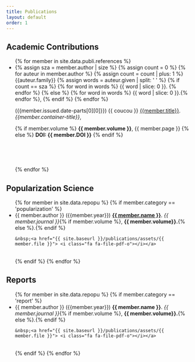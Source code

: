 ```yaml
---
title: Publications
layout: default
order: 1
---
```


## Academic Contributions

<ul>
{% for member in site.data.publi.references %}
  <li>
  {% assign sza = member.author | size  %}
  {% assign count = 0 %}
  {% for auteur in member.author %}
    {% assign count = count | plus: 1 %}
    {{auteur.family}}
    {% assign words = auteur.given | split: ' ' %}
    {% if count == sza %}
      {% for word in words %} {{ word | slice: 0 }}. {% endfor %}
    {% else %}
      {% for word in words %} {{ word | slice: 0 }}.{% endfor %},
    {% endif %}
  {% endfor %}

  ({{member.issued.date-parts[0][0]}})
  {{ coucou }}
   <a href="{{member.URL}}">{{member.title}}</a>.
  <i>{{member.container-title}}</i>,

  {% if member.volume %}
    <b>{{ member.volume }}</b>, {{ member.page }}
  {% else %}
    <b>DOI: {{ member.DOI }}</b>
  {% endif %}

  &nbsp;
  <a href="mailto:kevin.cazelles@um2.fr?subject=Request: {{member.title}}&body=Dear Kevin, %0D%0A Could you please send me your paper entitled '{{member.title}}'?">
  <i class="fa fa-envelope"></i></a>
  </li>
  <br>

{% endfor %}
</ul>



<!-- Popularization Science -->

## Popularization Science

<ul>
{% for member in site.data.repopu %}
  {% if member.category == 'popularization' %}
  <li>
    {{ member.author }} ({{member.year}}) <a href="{{ member.URL }}">  <b>{{ member.name }}</b></a>. <i>{{ member.journal }}</i>{% if member.volume %}, <b>{{ member.volume}}.</b>{% else %}.{% endif %}

    &nbsp;<a href="{{ site.baseurl }}/publications/assets/{{ member.file }}"> <i class="fa fa-file-pdf-o"></i></a>
  </li>
  <br>
  {% endif %}
{% endfor %}
</ul>


<!-- Reports -->

## Reports

<ul>
{% for member in site.data.repopu %}
  {% if member.category == 'report' %}
  <li>
    {{ member.author }} ({{member.year}}) <b>{{ member.name }}</b>. <i>{{ member.journal }}</i>{% if member.volume %}, <b>{{ member.volume}}.</b>{% else %}.{% endif %}

    &nbsp;<a href="{{ site.baseurl }}/publications/assets/{{ member.file }}"> <i class="fa fa-file-pdf-o"></i></a>
  </li>
  <br>
  {% endif %}
{% endfor %}
</ul>
